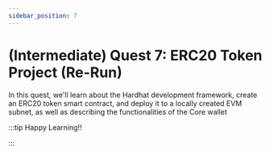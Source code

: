 ```yaml
---
sidebar_position: 7
---
```


# (Intermediate) Quest 7: ERC20 Token Project (Re-Run)

In this quest, we'll learn about the Hardhat development framework, create an ERC20 token smart contract, and deploy it to a locally created EVM subnet, as well as describing the functionalities of the Core wallet

:::tip Happy Learning!!

<QuestButton text="Go To Quest" link="https://app.stackup.dev/quest_page/intermediate-quest-7-erc20-token-project-re-run" />

:::
